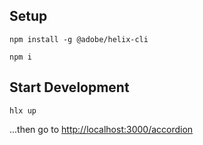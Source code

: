 ## Setup

```
npm install -g @adobe/helix-cli
```

```
npm i
```

## Start Development

```
hlx up
```

...then go to [http://localhost:3000/accordion](http://localhost:3000/accordion)

